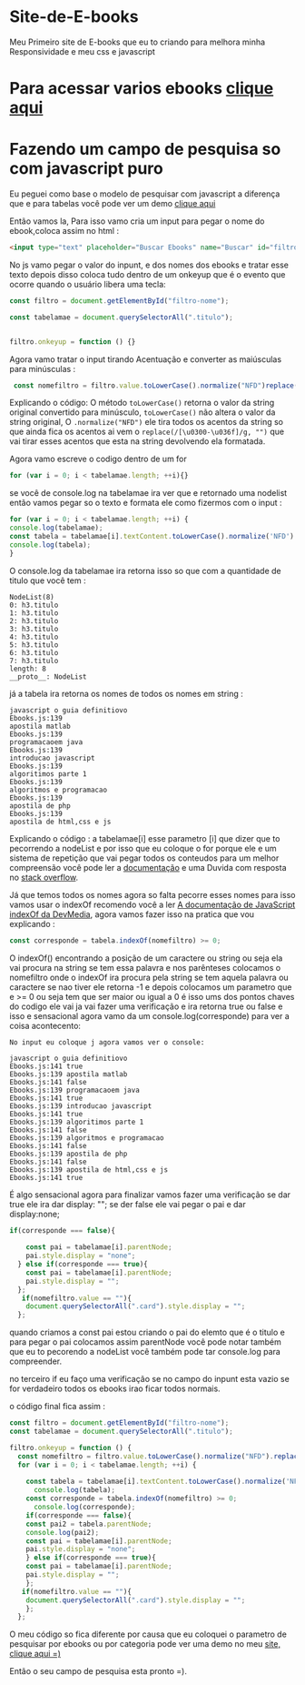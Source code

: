 # Site-de-E-books
Meu Primeiro site de E-books que eu to criando para melhora minha Responsividade e meu css e javascript 

# Para acessar varios ebooks <a href="https://github.com/Aislanio/Site-de-E-books/tree/master/ebooks"> clique aqui<a>

# Fazendo um campo de pesquisa so com javascript puro
   Eu peguei como base o modelo de pesquisar com javascript a diferença que e para tabelas você pode ver um demo <a href="http://jsfiddle.net/utluiz/YBLu6/"> clique aqui</a>

   
 Então vamos la, Para isso vamo cria um input para pegar o nome do ebook,coloca assim no html :
 ```html
 <input type="text" placeholder="Buscar Ebooks" name="Buscar" id="filtro-nome">
 ```

No js vamo pegar o valor do inpunt, e dos nomes dos ebooks e tratar esse texto depois disso coloca tudo dentro de um onkeyup que é o evento que ocorre quando o usuário libera uma tecla:
```JavaScript
const filtro = document.getElementById("filtro-nome");

const tabelamae = document.querySelectorAll(".titulo");


filtro.onkeyup = function () {}
```
Agora vamo tratar o input tirando Acentuação e converter as maiúsculas para minúsculas :
```JavaScript
 const nomefiltro = filtro.value.toLowerCase().normalize("NFD")replace(/[\u0300-\u036f]/g, "");
```
Explicando o código: O método `toLowerCase()` retorna o valor da string original convertido para minúsculo, `toLowerCase()` não altera o valor da string original, O `.normalize("NFD")` ele tira todos os acentos da string so que ainda fica os acentos ai vem o `replace(/[\u0300-\u036f]/g, "")` que vai tirar esses acentos que esta na string devolvendo ela formatada.

Agora vamo escreve o codigo dentro de um for
```JavaScript
for (var i = 0; i < tabelamae.length; ++i){}
```

se você de console.log na tabelamae ira ver que e retornado uma nodelist então vamos pegar so o texto e formata ele como fizermos com o input :

```JavaScript
for (var i = 0; i < tabelamae.length; ++i) {
console.log(tabelamae);
const tabela = tabelamae[i].textContent.toLowerCase().normalize('NFD').replace(/[\u0300-\u036f]/g, '');
console.log(tabela);
}
```
O console.log da tabelamae ira retorna isso so que com a quantidade de titulo que você tem :
```
NodeList(8)
0: h3.titulo
1: h3.titulo
2: h3.titulo
3: h3.titulo
4: h3.titulo
5: h3.titulo
6: h3.titulo
7: h3.titulo
length: 8
__proto__: NodeList
```
já a tabela ira retorna os nomes de todos os nomes em string :
```
javascript o guia definitiovo
Ebooks.js:139 
apostila matlab
Ebooks.js:139 
programacaoem java 
Ebooks.js:139 
introducao javascript
Ebooks.js:139 
algoritimos parte 1
Ebooks.js:139 
algoritmos e programacao
Ebooks.js:139 
apostila de php
Ebooks.js:139 
apostila de html,css e js
```
Explicando o código :  a tabelamae[i] esse parametro [i] que dizer que to pecorrendo a nodeList e por isso que eu coloque o for porque ele e um sistema de repetição que vai pegar todos os conteudos para um melhor compreensão você pode ler a <a href="https://developer.mozilla.org/pt-BR/docs/Web/API/NodeList"> documentação</a> e uma Duvida com resposta no <a href="https://pt.stackoverflow.com/questions/168270/exibir-o-conte%C3%BAdo-de-object-nodelist"> stack overflow</a>.

Já que temos todos os nomes agora so falta pecorre esses nomes para isso vamos usar o indexOf recomendo você a ler <a href="https://www.devmedia.com.br/javascript-indexof-encontrando-a-posicao-de-um-caractere-ou-string/39422"> A documentação de JavaScript indexOf da DevMedia</a>, agora vamos fazer isso na pratica que vou explicando :

```JavaScript
const corresponde = tabela.indexOf(nomefiltro) >= 0;

```
O indexOf() encontrando a posição de um caractere ou string ou seja ela vai procura na string se tem essa palavra e nos parênteses colocamos o nomefiltro onde o indexOf ira procura pela string se tem aquela palavra ou caractere se nao tiver ele retorna -1 e depois colocamos um parametro que e >= 0 ou seja tem que ser maior ou igual a 0 é isso ums dos pontos chaves do codigo ele vai ja vai fazer uma verificação e ira retorna true ou false e isso e sensacional agora vamo da um console.log(corresponde) para ver a coisa acontecento:
```
No input eu coloque j agora vamos ver o console:

javascript o guia definitiovo
Ebooks.js:141 true
Ebooks.js:139 apostila matlab
Ebooks.js:141 false
Ebooks.js:139 programacaoem java 
Ebooks.js:141 true
Ebooks.js:139 introducao javascript
Ebooks.js:141 true
Ebooks.js:139 algoritimos parte 1
Ebooks.js:141 false
Ebooks.js:139 algoritmos e programacao
Ebooks.js:141 false
Ebooks.js:139 apostila de php
Ebooks.js:141 false
Ebooks.js:139 apostila de html,css e js
Ebooks.js:141 true
```
É algo sensacional agora para finalizar vamos fazer uma verificação se dar true ele ira dar display: ""; se der false ele vai pegar o pai e dar display:none;
```JavaScript
if(corresponde === false){
  
    const pai = tabelamae[i].parentNode;
    pai.style.display = "none";
  } else if(corresponde === true){
    const pai = tabelamae[i].parentNode;
    pai.style.display = "";
  };
   if(nomefiltro.value == ""){
    document.querySelectorAll(".card").style.display = "";
  };
```
quando criamos a const pai estou criando o pai do elemto que é o titulo e para pegar o pai colocamos assim parentNode você pode notar também que eu to pecorendo a nodeList você também pode tar console.log para compreender.

no terceiro if eu faço uma verificação se no campo do inpunt esta vazio se for verdadeiro todos os ebooks irao ficar todos normais.

o código final fica assim :
```JavaScript
const filtro = document.getElementById("filtro-nome");
const tabelamae = document.querySelectorAll(".titulo");

filtro.onkeyup = function () {
  const nomefiltro = filtro.value.toLowerCase().normalize("NFD").replace(/[\u0300-\u036f]/g, "");
  for (var i = 0; i < tabelamae.length; ++i) {
 
    const tabela = tabelamae[i].textContent.toLowerCase().normalize('NFD').replace(/[\u0300-\u036f]/g, '');
      console.log(tabela);
    const corresponde = tabela.indexOf(nomefiltro) >= 0;
      console.log(corresponde);
    if(corresponde === false){
    const pai2 = tabela.parentNode;
    console.log(pai2);
    const pai = tabelamae[i].parentNode;
    pai.style.display = "none";
    } else if(corresponde === true){
    const pai = tabelamae[i].parentNode;
    pai.style.display = "";
    };
   if(nomefiltro.value == ""){
    document.querySelectorAll(".card").style.display = "";
    };
  };  
```
O meu código so fica diferente por causa que eu coloquei  o parametro de pesquisar por ebooks ou por categoria pode ver uma demo no meu <a href="https://musing-galileo-2f4ac1.netlify.app/"> site, clique aqui =) </a>

Então o seu campo de pesquisa esta pronto =).
